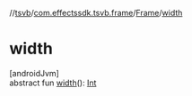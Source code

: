 //[tsvb](../../../index.md)/[com.effectssdk.tsvb.frame](../index.md)/[Frame](index.md)/[width](width.md)

# width

[androidJvm]\
abstract fun [width](width.md)(): [Int](https://kotlinlang.org/api/latest/jvm/stdlib/kotlin/-int/index.html)
